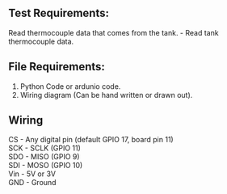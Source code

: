 ## Test Requirements:
Read thermocouple data that comes from the tank. 
    - Read tank thermocouple data.  

## File Requirements:
1. Python Code or ardunio code.  
2. Wiring diagram (Can be hand written or drawn out).

## Wiring
CS - Any digital pin (default GPIO 17, board pin 11)  
SCK - SCLK (GPIO 11)  
SDO - MISO (GPIO 9)  
SDI - MOSO (GPIO 10)  
Vin - 5V or 3V  
GND - Ground  
